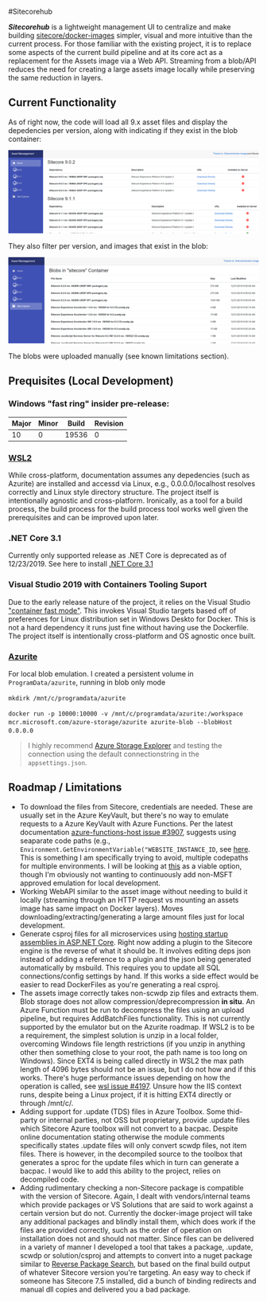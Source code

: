 #Sitecorehub

**_Sitecorehub_** is a lightweight management UI to centralize and make building [sitecore/docker-images](https://github.com/Sitecore/docker-images) simpler, visual and more intuitive than the current process. For those familiar with the existing project, it is to replace some aspects of the current build pipeline and at its core act as a replacement for the Assets image via a Web API. Streaming from a blob/API reduces the need for creating a large assets image locally while preserving the same reduction in layers.

## Current Functionality

As of right now, the code will load all 9.x asset files and display the depedencies per version, along with indicating if they exist in the blob container:

![Home](/assets/home_view.png)

They also filter per version, and images that exist in the blob:

![Blobs](/assets/blob_view.png)

The blobs were uploaded manually (see known limitations section).

## Prequisites (Local Development)

### Windows "fast ring" insider pre-release:

| Major | Minor | Build | Revision |
|-------|-------|-------|----------|
|10     |0      |19536  |0         |

### [WSL2](https://docs.microsoft.com/en-us/windows/wsl/wsl2-install)
While cross-platform, documentation assumes any depedencies (such as Azurite) are installed and accessd via Linux, e.g., 0.0.0.0/localhost resolves correctly and Linux style directory structure. The project itself is intentionally agnostic and cross-platform. Ironically, as a tool for a build process, the build process for the build process tool works well given the prerequisites and can be improved upon later.

### .NET Core 3.1
Currently only supported release as .NET Core is deprecated as of 12/23/2019. See here to install [.NET Core 3.1](https://dotnet.microsoft.com/download/dotnet-core/3.1)

### Visual Studio 2019 with Containers Tooling Suport
Due to the early release nature of the project, it relies on the Visual Studio ["container fast mode"](https://aka.ms/containerfastmode). This invokes Visual Studio targets based off of preferences for Linux distribution set in Windows Deskto for Docker. This is not a hard dependency it runs just fine without having use the Dockerfile. The project itself is intentionally cross-platform and OS agnostic once built.

### [Azurite](https://github.com/Azure/Azurite)
For local blob emulation. I created a persistent volume in `ProgramData/azurite`, running in blob only mode

`mkdirk /mnt/c/programdata/azurite`

`docker run -p 10000:10000 -v /mnt/c/programdata/azurite:/workspace mcr.microsoft.com/azure-storage/azurite azurite-blob --blobHost 0.0.0.0`

> I highly recommend [Azure Storage Explorer](https://azure.microsoft.com/en-us/features/storage-explorer/) and testing the connection using the default connectionstring in the `appsettings.json`.

## Roadmap / Limitations

* To download the files from Sitecore, credentials are needed. These are usually set in the Azure KeyVault, but there's no way to emulate requests to a Azure KeyVault with Azure Functions. Per the latest documentation [azure-functions-host issue #3907](https://github.com/Azure/azure-functions-host/issues/3907), suggests using seaparate code paths (e.g., `Environment.GetEnvironmentVariable("WEBSITE_INSTANCE_ID`, see [here](https://stackoverflow.com/questions/45026215/how-to-check-azure-function-is-running-on-local-environment-roleenvironment-i). This is something I am specifically trying to avoid, multiple codepaths for multiple environments. I will be looking at [this](https://www.npmjs.com/package/azure-keyvault-emulator) as a viable option, though I'm obviously not wanting to continuously add non-MSFT approved emulation for local development.
* Working WebAPI similar to the asset image without needing to build it locally (streaming through an HTTP request vs mounting an assets image has same impact on Docker layers). Moves downloading/extracting/generating a large amount files just for local development.
* Generate csproj files for all microservices using [hosting startup assemblies in ASP.NET Core](https://docs.microsoft.com/en-us/aspnet/core/fundamentals/host/platform-specific-configuration?view=aspnetcore-3.1). Right now adding a plugin to the Sitecore engine is the reverse of what it should be. It involves editing deps json instead of adding a reference to a plugin and the json being generated automatically by msbuild. This requires you to update all SQL connections/config settings by hand. If this works a side effect would be easier to read DockerFiles as you're generating a real csproj. 
* The assets image correctly takes non-scwdp zip files and extracts them. Blob storage does not allow compression/deprecompression **in situ**. An Azure Function must be run to decompress the files using an upload pipeline, but requires AddBatchFiles functionality. This is not currently supported by the emulator but on the Azurite roadmap. If WSL2 is to be a requirement, the simplest solution is unzip in a local folder, overcoming Windows file length restrictions (if you unzip in anything other then something close to your root, the path name is too long on Windows). Since EXT4 is being called directly in WSL2 the max path length of 4096 bytes should not be an issue, but I do not how and if this works. There's huge performance issues depending on how the operation is called, see [wsl issue #4197](https://github.com/microsoft/WSL/issues/4197). Unsure how the IIS context runs, despite being a Linux project, if it is hitting EXT4 directly or through /mnt/c/.
* Adding support for .update (TDS) files in Azure Toolbox. Some thid-party or internal parties, not OSS but proprietary, provide .update files which Sitecore Azure toolbox will not convert to a bacpac. Despite online documentation stating otherwise the module comments specifically states .update files will only convert scwdp files, not item files. There is however, in the decompiled source to the toolbox that generates a sproc for the update files which in turn can generate a bacpac. I would like to add this ability to the project, relies on decompiled code.
* Adding rudimentary checking a non-Sitecore package is compatible with the version of Sitecore. Again, I dealt with vendors/internal teams which provide packages or VS Solutions that are said to work against a certain version but do not. Currently the docker-image project will take any additional packages and blindly install them, which does work if the files are provided correctly, such as the order of operation on installation does not and should not matter.  Since files can be delivered in a variety of manner I developed a tool that takes a package, .update, scwdp or solution/csproj and attempts to convert into a nuget package similar to [Reverse Package Search](https://packagesearch.azurewebsites.net/), but based on the final build output of whatever Sitecore version you're targeting. An easy way to check if someone has Sitecore 7.5 installed, did a bunch of binding redirects and manual dll copies and delivered you a bad package.
